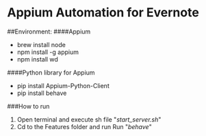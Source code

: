 # Appium Automation for Evernote

##Environment:
####Appium
- brew install node
- npm install -g appium
- npm install wd

####Python library for Appium
- pip install Appium-Python-Client
- pip install behave

###How to run
1. Open terminal and execute sh file "*start_server.sh*"
2. Cd to the Features folder and run Run "*behave*"
